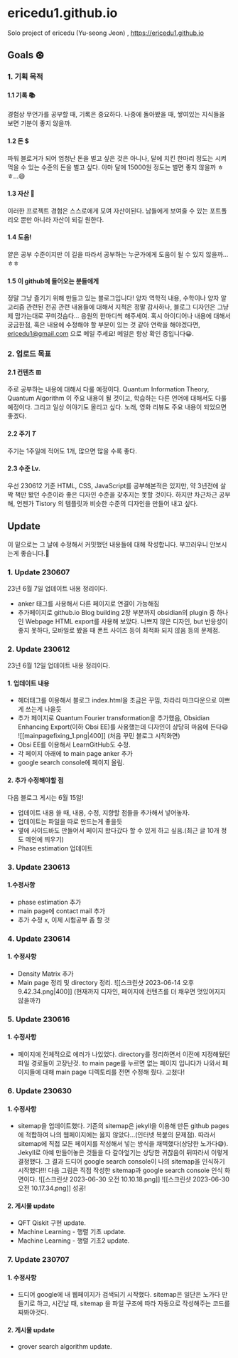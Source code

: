# ericedu1.github.io

Solo project of ericedu (Yu-seong Jeon) , https://ericedu1.github.io

## Goals ⚽︎

### 1. 기획 목적

#### 1.1 기록 📚
   경험상 무언가를 공부할 때, 기록은 중요하다. 나중에 돌아봤을 때, 쌓여있는 지식들을 보면 기분이 좋지 않을까.

#### 1.2 돈 $
   파워 블로거가 되어 엄청난 돈을 벌고 싶은 것은 아니나, 달에 치킨 한마리 정도는 시켜먹을 수 있는 수준의 돈을 벌고 싶다. 아마 달에 15000원 정도는 벌면 좋지 않을까 ㅎㅎ...😄

#### 1.3 자산 🫥
   이러한 프로젝트 경험은 스스로에게 모여 자산이된다. 남들에게 보여줄 수 있는 포트폴리오 뿐만 아니라 자산이 되길 원한다.

#### 1.4 도움!
   얕은 공부 수준이지만 이 길을 따라서 공부하는 누군가에게 도움이 될 수 있지 않을까...ㅎㅎ

#### 1.5 이 github에 들어오는 분들에게
   정말 그냥 즐기기 위해 만들고 있는 블로그입니다! 양자 역학적 내용, 수학이나 양자 알고리즘 관련된 전공 관련 내용들에 대해서 지적은 정말 감사하나, 블로그 디자인은 그냥 제 맘가는대로 꾸미것슴다... 응원의 한마디씩 해주세여. 혹시 아이디어나 내용에 대해서 궁금한점, 혹은 내용에 수정해야 할 부분이 있는 것 같아 연락을 해야겠다면, ericedu1@gmail.com 으로 메일 주세요! 메일은 항상 확인 중입니다😀.

### 2. 업로드 목표

#### 2.1 컨텐츠 𝌞
   주로 공부하는 내용에 대해서 다룰 예정이다. Quantum Information Theory, Quantum Algorithm 이 주요 내용이 될 것이고, 학습하는 다른 언어에 대해서도 다룰 예정이다. 그리고 일상 이야기도 올리고 싶다. 노래, 영화 리뷰도 주요 내용이 되었으면 좋겠다.

#### 2.2 주기 $T$
   주기는 1주일에 적어도 1개, 많으면 많을 수록 좋다.

#### 2.3 수준 Lv.
   우선 230612 기준 HTML, CSS, JavaScript를 공부해본적은 있지만, 약 3년전에 살짝 책만 봤던 수준이라 좋은 디자인 수준을 갖추지는 못할 것이다. 하지만 차근차근 공부해, 언젠가 Tistory 의 템플릿과 비슷한 수준의 디자인을 만들어 내고 싶다.

## Update 

이 밑으로는 그 날에 수정해서 커밋했던 내용들에 대해 작성합니다. 부끄러우니 안보시는게 좋습니다.🥲

### 1. Update 230607

23년 6월 7일 업데이트 내용 정리이다.

- anker 태그를 사용해서 다른 페이지로 연결이 가능해짐
- 추가페이지로 github.io Blog building 2장 부분까지 obsidian의 plugin 중 하나인 Webpage HTML export를 사용해 보았다. 나쁘지 않은 디자인, but 반응성이 좋지 못하다, 모바일로 봤을 때 폰트 사이즈 등이 최적화 되지 않음 등의 문제점.

### 2. Update 230612

23년 6월 12일 업데이트 내용 정리이다.

#### 1. 업데이트 내용

- 헤더태그를 이용해서 블로그 index.html을 조금은 꾸밈, 차라리 마크다운으로 이쁘게 쓰는게 나을듯
- 추가 페이지로 Quantum Fourier transformation을 추가했음, Obsidian Enhancing Export(이하 Obsi EE)를 사용했는데 디자인이 상당히 마음에 든다😃
![[mainpagefixing_1.png|400]]
(처음 꾸민 블로그 시작화면)
- Obsi EE를 이용해서 LearnGitHub도 수정.
- 각 페이지 아래에 to main page anker 추가
- google search console에 페이지 올림.

#### 2. 추가 수정해야할 점
다음 블로그 게시는 6월 15일!
- 업데이트 내용 쓸 때, 내용, 수정, 지향할 점들을 추가해서 넣어놓자.
- 업데이트는 파일을 따로 만드는게 좋을듯
- 옆에 사이드바도 만들어서 페이지 왔다갔다 할 수 있게 하고 싶음.(최근 글 10개 정도 메인에 띄우기)
- Phase estimation 업데이트

### 3. Update 230613

#### 1.수정사항
- phase estimation 추가
- main page에 contact mail 추가
- 추가 수정 x, 이제 시험공부 좀 할 것

### 4. Update 230614

#### 1. 수정사항
- Density Matrix 추가
- Main page 정리 및 directory 정리.
![[스크린샷 2023-06-14 오후 9.42.34.png|400]]
(현재까지 디자인, 페이지에 컨텐츠를 더 채우면 멋있어지지 않을까?)


### 5. Update 230616

#### 1. 수정사항
- 페이지에 전체적으로 에러가 나있었다. directory를 정리하면서 이전에 지정해뒀던 파일 경로들이 고장난것. to main page를 누르면 없는 페이지 입니다가 나와서 페이지들에 대해 main page 디렉토리를 전면 수정해 줬다. 고쳤다!

### 6. Update 230630

#### 1. 수정사항
- sitemap을 업데이트했다. 기존의 sitemap은 jekyll을 이용해 만든 github pages에 적합하여 나의 웹페이지에는 옳지 않았다...(인터넷 복붙의 문제점). 따라서 sitemap에 직접 모든 페이지를 작성해서 넣는 방식을 채택했다(상당한 노가다😅). Jekyll로 아예 만들어놓은 것들을 다 갈아엎기는 상당한 귀찮음이 뒤따라서 이렇게 결정했다. 그 결과 드디어 google search console이 나의 sitemap을 인식하기 시작했다!!! 다음 그림은 직접 작성한 sitemap과 google search console 인식 화면이다.
 ![[스크린샷 2023-06-30 오전 10.10.18.png]]
 ![[스크린샷 2023-06-30 오전 10.17.34.png]]
 성공!
 
#### 2. 게시물 update
- QFT Qiskit 구현 update.
- Machine Learning - 행렬 기초 update.
- Machine Learning - 행렬 기초2 update.

### 7. Update 230707

#### 1. 수정사항
- 드디어 google에 내 웹페이지가 검색되기 시작했다. sitemap은 일단은 노가다 만들기로 하고, 시간날 때, sitemap 을 파일 구조에 따라 자동으로 작성해주는 코드를 짜봐야것다.

#### 2. 게시물 update
- grover search algorithm update.